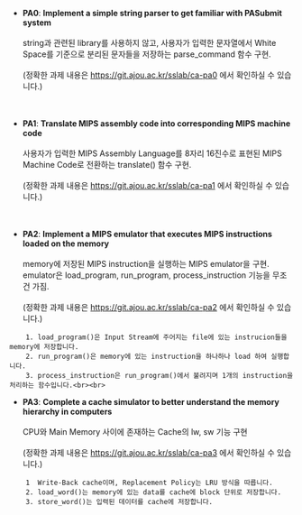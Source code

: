 * **PA0**: **Implement a simple string parser to get familiar with PASubmit system</br></br>**
         string과 관련된 library를 사용하지 않고, 사용자가 입력한 문자열에서 White Space를 기준으로 분리된 문자들을 저장하는 parse_command 함수 구현.</br></br>
         (정확한 과제 내용은 https://git.ajou.ac.kr/sslab/ca-pa0 에서 확인하실 수 있습니다.)</br></br></br>

* **PA1**: **Translate MIPS assembly code into corresponding MIPS machine code</br></br>**
         사용자가 입력한 MIPS Assembly Language를 8자리 16진수로 표현된 MIPS Machine Code로 전환하는 translate() 함수 구현.</br></br>
         (정확한 과제 내용은 https://git.ajou.ac.kr/sslab/ca-pa1 에서 확인하실 수 있습니다.)</br></br></br>

* **PA2**: **Implement a MIPS emulator that executes MIPS instructions loaded on the memory</br></br>**
         memory에 저장된 MIPS instruction을 실행하는 MIPS emulator을 구현.</br> emulator은 load_program, run_program, process_instruction 기능을 무조건 가짐.</br></br>
         (정확한 과제 내용은 https://git.ajou.ac.kr/sslab/ca-pa2 에서 확인하실 수 있습니다.)

```
    1. load_program()은 Input Stream에 주어지는 file에 있는 instrucion들을 memory에 저장합니다.
    2. run_program()은 memory에 있는 instruction을 하나하나 load 하여 실행합니다.
    3. process_instruction은 run_program()에서 불려지며 1개의 instruction을 처리하는 함수입니다.<br><br>
```
* **PA3**: **Complete a cache simulator to better understand the memory hierarchy in computers</br></br>**
         CPU와 Main Memory 사이에 존재하는 Cache의 lw, sw 기능 구현</br></br>
         (정확한 과제 내용은 https://git.ajou.ac.kr/sslab/ca-pa3 에서 확인하실 수 있습니다.)
```
    1  Write-Back cache이며, Replacement Policy는 LRU 방식을 따릅니다.
    2. load_word()는 memory에 있는 data를 cache에 block 단위로 저장합니다.
    3. store_word()는 입력된 데이터를 cache에 저장합니다.
```
